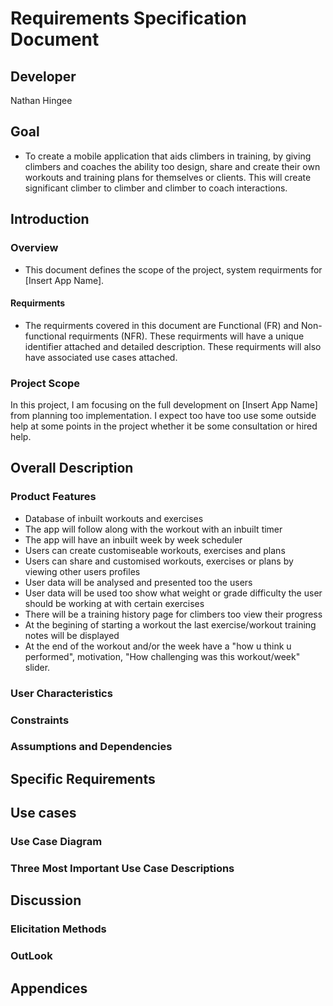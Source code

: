# Requirements Specification Document

## Developer
Nathan Hingee

## Goal
- To create a mobile application that aids climbers in training, by giving climbers and coaches the ability too design, share and create their own workouts and training plans for themselves or clients. This will create  significant climber to climber and climber to coach interactions.

## Introduction
### Overview
- This document defines the scope of the project, system requirments for [Insert App Name].
  
#### Requirments
- The requirments covered in this document are Functional (FR) and Non-functional requirments (NFR). These requirments will have a unique identifier attached and detailed description. These requirments will also have associated use cases attached.


### Project Scope
In this project, I am focusing on the full development on [Insert App Name] from planning too implementation. I expect too have too use some outside help at some points in the project whether it be some consultation or hired help.

## Overall Description
### Product Features
- Database of inbuilt workouts and exercises
- The app will follow along with the workout with an inbuilt timer
- The app will have an inbuilt week by week scheduler
- Users can create customiseable workouts, exercises and plans
- Users can share and customised workouts, exercises or plans by viewing other users profiles
- User data will be analysed and presented too the users
- User data will be used too show what weight or grade difficulty the user should be working at with certain exercises
- There will be a training history page for climbers too view their progress
- At the begining of starting a workout the last exercise/workout training notes will be displayed
- At the end of the workout and/or the week have a "how u think u performed", motivation, "How challenging was this workout/week" slider.

### User Characteristics

### Constraints

### Assumptions and Dependencies

## Specific Requirements

## Use cases
### Use Case Diagram

### Three Most Important Use Case Descriptions

## Discussion
### Elicitation Methods

### OutLook

## Appendices

